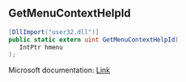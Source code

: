 ## GetMenuContextHelpId

```csharp
[DllImport("user32.dll")]
public static extern uint GetMenuContextHelpId(
   IntPtr hmenu
);
```

Microsoft documentation: [Link](https://docs.microsoft.com/en-us/windows/win32/api/winuser/nf-winuser-getmenucontexthelpid)
